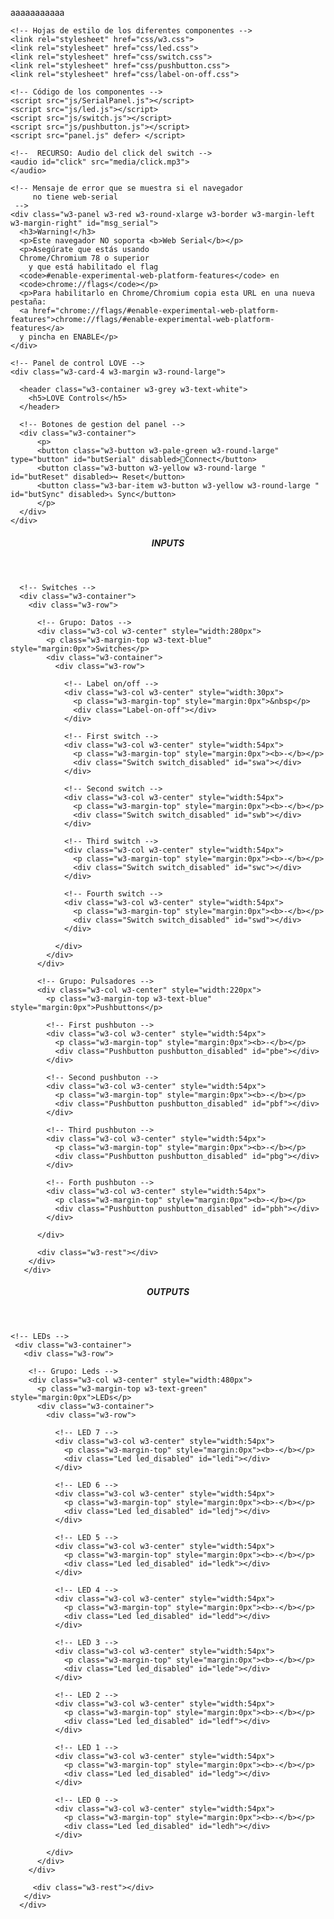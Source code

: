<!-- <!DOCTYPE html> -->
aaaaaaaaaaa
<html lang="es" dir="ltr">
  <head>
    <title>8 INPUTS - 8 OUTPUTS</title>
    <meta charset="utf-8">
    <meta name="viewport" content="width=device-width, initial-scale=1">
    <link rel="icon" href="media/favicon.ico" type="image/ico"/>
    <link rel="shortcut icon" href="media/favicon.ico" type="image/x-icon"/>

    <!-- Hojas de estilo de los diferentes componentes -->
    <link rel="stylesheet" href="css/w3.css">
    <link rel="stylesheet" href="css/led.css">
    <link rel="stylesheet" href="css/switch.css">
    <link rel="stylesheet" href="css/pushbutton.css">
    <link rel="stylesheet" href="css/label-on-off.css">

    <!-- Código de los componentes -->
    <script src="js/SerialPanel.js"></script>
    <script src="js/led.js"></script>
    <script src="js/switch.js"></script>
    <script src="js/pushbutton.js"></script>
    <script src="panel.js" defer> </script>
  </head>

  <body>

    <!--  RECURSO: Audio del click del switch -->
    <audio id="click" src="media/click.mp3">
    </audio>

    <!-- Mensaje de error que se muestra si el navegador
         no tiene web-serial
     -->
    <div class="w3-panel w3-red w3-round-xlarge w3-border w3-margin-left w3-margin-right" id="msg_serial">
      <h3>Warning!</h3>
      <p>Este navegador NO soporta <b>Web Serial</b></p>
      <p>Asegúrate que estás usando
      Chrome/Chromium 78 o superior
        y que está habilitado el flag
      <code>#enable-experimental-web-platform-features</code> en
      <code>chrome://flags</code></p>
      <p>Para habilitarlo en Chrome/Chromium copia esta URL en una nueva pestaña:
      <a href="chrome://flags/#enable-experimental-web-platform-features">chrome://flags/#enable-experimental-web-platform-features</a>
      y pincha en ENABLE</p>
    </div>

    <!-- Panel de control LOVE -->
    <div class="w3-card-4 w3-margin w3-round-large">

      <header class="w3-container w3-grey w3-text-white">
        <h5>LOVE Controls</h5>
      </header>

      <!-- Botones de gestion del panel -->
      <div class="w3-container">
          <p>
          <button class="w3-button w3-pale-green w3-round-large" type="button" id="butSerial" disabled>🔌Connect</button>
          <button class="w3-button w3-yellow w3-round-large " id="butReset" disabled>↪ Reset</button>
          <button class="w3-bar-item w3-button w3-yellow w3-round-large " id="butSync" disabled>⤵ Sync</button>
          </p>
      </div>
    </div>

   <!-- ENTRADAS del circuito -->
   <div class="w3-card-4 w3-margin w3-round-large">
     <header class="w3-container w3-blue w3-text-white">
       <h5><b>INPUTS</b></h5>
     </header>

      <!-- Switches -->
      <div class="w3-container">
        <div class="w3-row">

          <!-- Grupo: Datos -->
          <div class="w3-col w3-center" style="width:280px">
            <p class="w3-margin-top w3-text-blue" style="margin:0px">Switches</p>
            <div class="w3-container">
              <div class="w3-row">

                <!-- Label on/off -->
                <div class="w3-col w3-center" style="width:30px">
                  <p class="w3-margin-top" style="margin:0px">&nbsp</p>
                  <div class="Label-on-off"></div>
                </div>

                <!-- First switch -->
                <div class="w3-col w3-center" style="width:54px">
                  <p class="w3-margin-top" style="margin:0px"><b>-</b></p>
                  <div class="Switch switch_disabled" id="swa"></div>
                </div>

                <!-- Second switch -->
                <div class="w3-col w3-center" style="width:54px">
                  <p class="w3-margin-top" style="margin:0px"><b>-</b></p>
                  <div class="Switch switch_disabled" id="swb"></div>
                </div>

                <!-- Third switch -->
                <div class="w3-col w3-center" style="width:54px">
                  <p class="w3-margin-top" style="margin:0px"><b>-</b></p>
                  <div class="Switch switch_disabled" id="swc"></div>
                </div>

                <!-- Fourth switch -->
                <div class="w3-col w3-center" style="width:54px">
                  <p class="w3-margin-top" style="margin:0px"><b>-</b></p>
                  <div class="Switch switch_disabled" id="swd"></div>
                </div>

              </div>
            </div>
          </div>

          <!-- Grupo: Pulsadores -->
          <div class="w3-col w3-center" style="width:220px">
            <p class="w3-margin-top w3-text-blue" style="margin:0px">Pushbuttons</p>

            <!-- First pushbuton -->
            <div class="w3-col w3-center" style="width:54px">
              <p class="w3-margin-top" style="margin:0px"><b>-</b></p>
              <div class="Pushbutton pushbutton_disabled" id="pbe"></div>
            </div>

            <!-- Second pushbuton -->
            <div class="w3-col w3-center" style="width:54px">
              <p class="w3-margin-top" style="margin:0px"><b>-</b></p>
              <div class="Pushbutton pushbutton_disabled" id="pbf"></div>
            </div>

            <!-- Third pushbuton -->
            <div class="w3-col w3-center" style="width:54px">
              <p class="w3-margin-top" style="margin:0px"><b>-</b></p>
              <div class="Pushbutton pushbutton_disabled" id="pbg"></div>
            </div>

            <!-- Forth pushbuton -->
            <div class="w3-col w3-center" style="width:54px">
              <p class="w3-margin-top" style="margin:0px"><b>-</b></p>
              <div class="Pushbutton pushbutton_disabled" id="pbh"></div>
            </div>

          </div>

          <div class="w3-rest"></div>
        </div>
       </div>

   </div>

   <!-- SALIDAS del circuito -->
   <div class="w3-card-4 w3-margin w3-round-large">
     <header class="w3-container w3-green w3-text-white">
       <h5><b>OUTPUTS</b></h5>
     </header>

    <!-- LEDs -->
     <div class="w3-container">
       <div class="w3-row">

        <!-- Grupo: Leds -->
        <div class="w3-col w3-center" style="width:480px">
          <p class="w3-margin-top w3-text-green" style="margin:0px">LEDs</p>
          <div class="w3-container">
            <div class="w3-row">

              <!-- LED 7 -->
              <div class="w3-col w3-center" style="width:54px">
                <p class="w3-margin-top" style="margin:0px"><b>-</b></p>
                <div class="Led led_disabled" id="ledi"></div>
              </div>

              <!-- LED 6 -->
              <div class="w3-col w3-center" style="width:54px">
                <p class="w3-margin-top" style="margin:0px"><b>-</b></p>
                <div class="Led led_disabled" id="ledj"></div>
              </div>

              <!-- LED 5 -->
              <div class="w3-col w3-center" style="width:54px">
                <p class="w3-margin-top" style="margin:0px"><b>-</b></p>
                <div class="Led led_disabled" id="ledk"></div>
              </div>

              <!-- LED 4 -->
              <div class="w3-col w3-center" style="width:54px">
                <p class="w3-margin-top" style="margin:0px"><b>-</b></p>
                <div class="Led led_disabled" id="ledd"></div>
              </div>

              <!-- LED 3 -->
              <div class="w3-col w3-center" style="width:54px">
                <p class="w3-margin-top" style="margin:0px"><b>-</b></p>
                <div class="Led led_disabled" id="lede"></div>
              </div>

              <!-- LED 2 -->
              <div class="w3-col w3-center" style="width:54px">
                <p class="w3-margin-top" style="margin:0px"><b>-</b></p>
                <div class="Led led_disabled" id="ledf"></div>
              </div>

              <!-- LED 1 -->
              <div class="w3-col w3-center" style="width:54px">
                <p class="w3-margin-top" style="margin:0px"><b>-</b></p>
                <div class="Led led_disabled" id="ledg"></div>
              </div>

              <!-- LED 0 -->
              <div class="w3-col w3-center" style="width:54px">
                <p class="w3-margin-top" style="margin:0px"><b>-</b></p>
                <div class="Led led_disabled" id="ledh"></div>
              </div>

            </div>
          </div>
        </div>

         <div class="w3-rest"></div>
       </div>
      </div>
   </div>
   
   <!-- Parte inferior: Enlaces (TODO: enlazar mis cosas)-->
   <!--
   <div class="w3-container w3-margin-top">
     <a class="w3-btn w3-sand" href="https://github.com/FPGAwars/LOVE-FPGA/raw/master/Web-panels/04-Switches-04-Buttons-08-LEDs/Panel-test.ice" download type="application/octet-stream" target="_blank">
       Test circuit 1
    </a>

    <a class="w3-btn w3-sand" href="https://github.com/FPGAwars/LOVE-FPGA/tree/master/Web-panels/04-Switches-04-Buttons-08-LEDs" target="_blank">Github</a>
    <a class="w3-btn w3-sand" href="https://github.com/FPGAwars/LOVE-FPGA/wiki/Panel:-4-Switches,-4-Pulsadores-y-8-LEDs" target="_blank">DOC</a>

   </div>
   -->


  </body>
</html>
